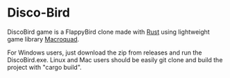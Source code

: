# Disco-Bird

DiscoBird game is a FlappyBird clone made with [Rust](https://www.rust-lang.org/) using lightweight game library [Macroquad](https://macroquad.rs/).

For Windows users, just download the zip from releases and run the DiscoBird.exe. Linux and Mac users should be easily git clone and build the project with "cargo build".
